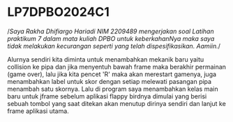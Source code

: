 # LP7DPBO2024C1
/*Saya Rakha Dhifiargo Hariadi
 NIM 2209489 mengerjakan soal 
 Latihan praktikum 7 dalam mata
 kuliah DPBO
 untuk keberkahanNya maka saya tidak
 melakukan kecurangan seperti 
 yang telah dispesifikasikan. Aamiin.*/

 Alurnya sendiri kita diminta untuk menambahkan mekanik baru yaitu collision ke pipa dan jika menyentuh bawah frame maka berakhir permainan (game over), lalu jika kita pencet 'R' maka akan merestart gamenya, juga menambahkan label untuk skor dengan setiap melewati pasangan pipa menambah satu skornya. Lalu di program saya menambahkan kelas main baru untuk jframe sebelum aplikasi flappy birdnya dimulai yang berisi sebuah tombol yang saat ditekan akan menutup dirinya sendiri dan lanjut ke frame aplikasi utama.

